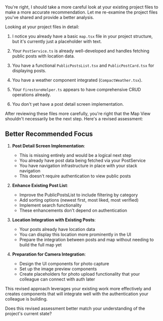 You're right, I should take a more careful look at your existing project files to make a more accurate recommendation. Let me re-examine the project files you've shared and provide a better analysis.

Looking at your project files in detail:

1. I notice you already have a basic `map.tsx` file in your project structure, but it's currently just a placeholder with text.

2. Your `PostService.ts` is already well-developed and handles fetching public posts with location data.

3. You have a functional `PublicPostsList.tsx` and `PublicPostCard.tsx` for displaying posts.

4. You have a weather component integrated (`CompactWeather.tsx`).

5. Your `firestoreHelper.ts` appears to have comprehensive CRUD operations already.

6. You don't yet have a post detail screen implementation.

After reviewing these files more carefully, you're right that the Map View shouldn't necessarily be the next step. Here's a revised assessment:

## Better Recommended Focus

1. **Post Detail Screen Implementation**:
   - This is missing entirely and would be a logical next step
   - You already have post data being fetched via your PostService
   - You have navigation infrastructure in place with your stack navigation
   - This doesn't require authentication to view public posts

2. **Enhance Existing Post List**:
   - Improve the PublicPostsList to include filtering by category
   - Add sorting options (newest first, most liked, most verified)
   - Implement search functionality
   - These enhancements don't depend on authentication

3. **Location Integration with Existing Posts**:
   - Your posts already have location data
   - You can display this location more prominently in the UI
   - Prepare the integration between posts and map without needing to build the full map yet

4. **Preparation for Camera Integration**:
   - Design the UI components for photo capture
   - Set up the image preview components
   - Create placeholders for photo upload functionality that your colleague can connect with auth later

This revised approach leverages your existing work more effectively and creates components that will integrate well with the authentication your colleague is building.

Does this revised assessment better match your understanding of the project's current state?